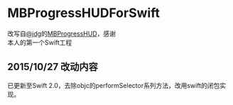# MBProgressHUDForSwift
改写自[@jdg](https://github.com/jdg)的[MBProgressHUD](https://github.com/jdg/MBProgressHUD/tree/master)，感谢<br>
本人的第一个Swift工程

## 2015/10/27 改动内容
已更新至Swift 2.0，去除objc的performSelector系列方法，改用swift的闭包实现。
